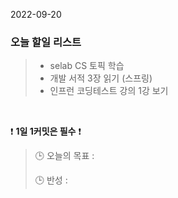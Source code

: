 2022-09-20
### 오늘 할일 리스트


> - selab CS 토픽 학습
> - 개발 서적 3장 읽기 (스프링)
> - 인프런 코딩테스트 강의 1강 보기

<br/>

❗ **1일 1커밋은 필수** ❗
> 🕒 오늘의 목표 : 
>
> 🕒 반성 :
>
>
>

<br/>